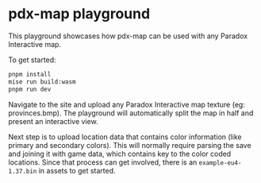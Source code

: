 # pdx-map playground

This playground showcases how pdx-map can be used with any Paradox Interactive map.

To get started:

```sh
pnpm install
mise run build:wasm
pnpm run dev
```

Navigate to the site and upload any Paradox Interactive map texture (eg: provinces.bmp). The playground will automatically split the map in half and present an interactive view.

Next step is to upload location data that contains color information (like primary and secondary colors). This will normally require parsing the save and joining it with game data, which contains key to the color coded locations. Since that process can get involved, there is an `example-eu4-1.37.bin` in assets to get started.
